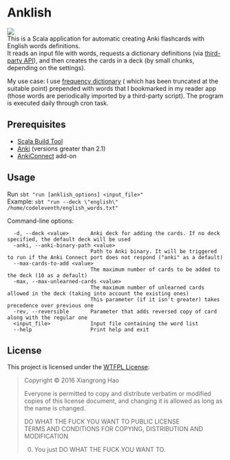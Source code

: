 # Anklish

![](https://gist.githubusercontent.com/codeleventh/dbf7cfd9c2def11474500737a0443f58/raw/f81287f841e6a90497b881c65725d520a388fc8a/anklish.png)  
This is a Scala application for automatic creating Anki flashcards with English words definitions.  
It reads an input file with words, requests a dictionary definitions (via [third-party API](https://dictionaryapi.dev)),
and then creates the cards in a deck (by small chunks, depending on the settings).

My use case: I use [frequency dictionary](https://github.com/first20hours/google-10000-english/blob/master/20k.txt) (
which has been truncated at the suitable point) prepended with words that I bookmarked in my reader app (those words are
periodically imported by a third-party script). The program is executed daily through cron task.

## Prerequisites
* [Scala Build Tool](https://www.scala-sbt.org/)  
* [Anki](https://apps.ankiweb.net/) (versions greater than 2.1)  
* [AnkiConnect](https://ankiweb.net/shared/info/2055492159) add-on  

## Usage
Run `sbt "run [anklish_options] <input_file>"`  
Example: `sbt "run --deck \"english\" /home/codeleventh/english_words.txt"`

Command-line options:
```
  -d, --deck <value>       Anki deck for adding the cards. If no deck specified, the default deck will be used
  -anki, --anki-binary-path <value>
                           Path to Anki binary. It will be triggered to run if the Anki Connect port does not respond ("anki" as a default)
  --max-cards-to-add <value>
                           The maximum number of cards to be added to the deck (10 as a default)
  -max, --max-unlearned-cards <value>
                           The maximum number of unlearned cards allowed in the deck (taking into account the existing ones)
                           This parameter (if it isn't greater) takes precedence over previous one
  -rev, --reversible       Parameter that adds reversed copy of card along with the regular one
  <input_file>             Input file containing the word list
  --help                   Print help and exit
```

## License
This project is licensed under the [WTFPL License](http://www.wtfpl.net/):
> Copyright © 2016 Xiangrong Hao
>
> Everyone is permitted to copy and distribute verbatim or modified  copies of this license document, and changing it is allowed as long as the name is changed.
>
> DO WHAT THE FUCK YOU WANT TO PUBLIC LICENSE  
> TERMS AND CONDITIONS FOR COPYING, DISTRIBUTION AND MODIFICATION  
>
> 0. You just DO WHAT THE FUCK YOU WANT TO.


